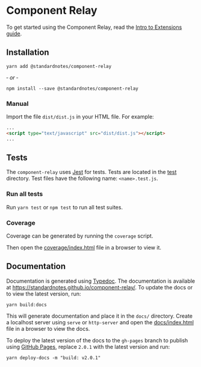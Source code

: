 # Component Relay

To get started using the Component Relay, read the [Intro to Extensions guide](https://docs.standardnotes.org/extensions/intro).

## Installation

```
yarn add @standardnotes/component-relay
```

&dash; _or_ &dash;

```
npm install --save @standardnotes/component-relay
```

### Manual

Import the file `dist/dist.js` in your HTML file. For example:

```html
...
<script type="text/javascript" src="dist/dist.js"></script>
...
```

## Tests

The `component-relay` uses [Jest](https://jestjs.io/) for tests. Tests are located in the [test](test) directory. Test files have the following name: `<name>.test.js`.

### Run all tests

Run `yarn test` or `npm test` to run all test suites.

### Coverage

Coverage can be generated by running the `coverage` script.

Then open the [coverage/index.html](coverage/index.html) file in a browser to view it.

## Documentation

Documentation is generated using [Typedoc](https://typedoc.org/). The documentation is available at https://standardnotes.github.io/component-relay/. To update the docs or to view the latest version, run:

```
yarn build:docs
```

This will generate documentation and place it in the `docs/` directory. Create a localhost server using `serve` or `http-server` and open the [docs/index.html](docs/index.html) file in a browser to view the docs.

To deploy the latest version of the docs to the `gh-pages` branch to publish using [GitHub Pages](https://pages.github.com/), replace `2.0.1` with the latest version and run:

```
yarn deploy-docs -m "build: v2.0.1"
```
